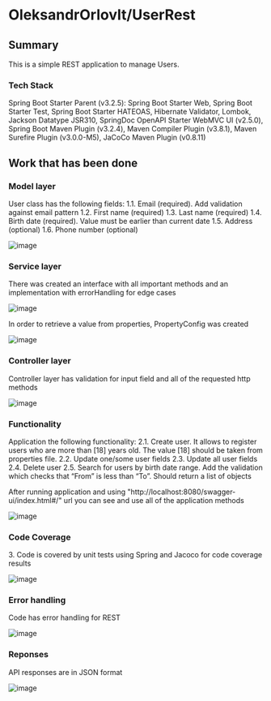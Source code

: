 <h1>OleksandrOrlovIt/UserRest</h1>
<h2>Summary</h2>
<p>This is a simple REST application to manage Users. </p>
<h3>Tech Stack</h3>
<p>Spring Boot Starter Parent (v3.2.5): Spring Boot Starter Web, Spring Boot Starter Test, Spring Boot Starter HATEOAS, Hibernate Validator, Lombok, Jackson Datatype JSR310, SpringDoc OpenAPI Starter WebMVC UI (v2.5.0), Spring Boot Maven Plugin (v3.2.4),
Maven Compiler Plugin (v3.8.1), Maven Surefire Plugin (v3.0.0-M5), JaCoCo Maven Plugin (v0.8.11)</p>
<h2>Work that has been done</h2>
<h3>Model layer</h3>
<p>User class has the following fields:
1.1. Email (required). Add validation against email pattern
1.2. First name (required)
1.3. Last name (required)
1.4. Birth date (required). Value must be earlier than current date
1.5. Address (optional)
1.6. Phone number (optional)
</p>

![image](https://github.com/OleksandrOrlovIT/UserREST/assets/86959421/abad4fe6-42f8-4bfb-8d52-6a8a0f2e904f)

<h3>Service layer</h3>
<p>There was created an interface with all important methods and an implementation with errorHandling for edge cases</p>

![image](https://github.com/OleksandrOrlovIT/UserREST/assets/86959421/dc175636-71c5-4370-bc40-30a36c31327e)

<p>In order to retrieve a value from properties, PropertyConfig was created</p>

![image](https://github.com/OleksandrOrlovIT/UserREST/assets/86959421/53ea9a8e-b1d6-4e33-a389-f8dfb81848cb)

<h3>Controller layer</h3>
<p>Controller layer has validation for input field and all of the requested http methods</p>

![image](https://github.com/OleksandrOrlovIT/UserREST/assets/86959421/e6c8ee8b-0864-4e26-8863-e334c9ec6f3a)


<h3>Functionality</h3>
<p>Application the following functionality:
2.1. Create user. It allows to register users who are more than [18] years old. The value [18] should be taken from properties file.
2.2. Update one/some user fields
2.3. Update all user fields
2.4. Delete user
2.5. Search for users by birth date range. Add the validation which checks that “From” is less than “To”.  Should return a list of objects
</p>
<p>After running application and using "http://localhost:8080/swagger-ui/index.html#/" url you can see and use all of the application methods </p>

  ![image](https://github.com/OleksandrOrlovIT/UserREST/assets/86959421/d2a4312e-d765-4a4f-9f34-6c3cb98f4cb9)

<h3>Code Coverage</h3>
<p>3. Code is covered by unit tests using Spring and Jacoco for code coverage results</p>

![image](https://github.com/OleksandrOrlovIT/UserREST/assets/86959421/fac8a7af-f4c2-4552-897a-d9e913d38ec1)

<h3>Error handling</h3>
<p>Code has error handling for REST</p>

![image](https://github.com/OleksandrOrlovIT/UserREST/assets/86959421/da182faf-750c-44bf-a171-c02cdd6b3d4a)

<h3>Reponses</h3>
<p>API responses are in JSON format</p>

![image](https://github.com/OleksandrOrlovIT/UserREST/assets/86959421/00323c35-6928-4673-808a-3d896d2941d5)

